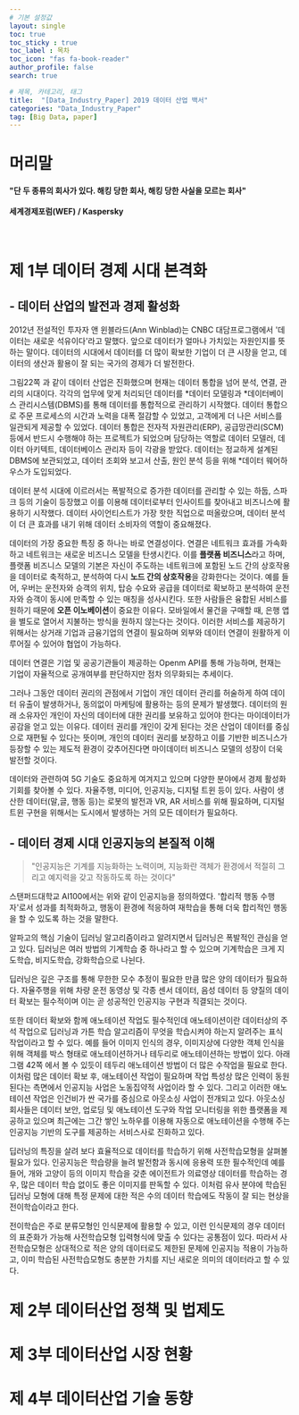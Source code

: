 ```yaml
---
# 기본 설정값
layout: single
toc: true
toc_sticky : true
toc_label : 목차
toc_icon: "fas fa-book-reader"
author_profile: false
search: true

# 제목, 카테고리, 태그
title:  "[Data_Industry_Paper] 2019 데이터 산업 백서"
categories: "Data_Industry_Paper"
tag: [Big Data, paper]
---
```


# 머리말
<div class="notice--success">
<h4>"단 두 종류의 회사가 있다.  해킹 당한 회사, 해킹 당한 사실을 모르는 회사"<br/><br/>
세계경제포럼(WEF) / Kaspersky</h4>
</div>
<br/>


# 제 1부 데이터 경제 시대 본격화

## - 데이터 산업의 발전과 경제 활성화
2012년 전설적인 투자자 앤 윈블라드(Ann Winblad)는 CNBC 대담프로그램에서 '데이터는 새로운 석유이다'라고 말했다. 앞으로 데이터가 얼마나 가치있는 자원인지를 뜻하는 말이다.
데이터의 시대에서 데이터를 더 많이 확보한 기업이 더 큰 시장을 얻고, 데이터의 생산과 활용이 잘 되는 국가의 경제가 더 발전한다.

그림22쪽 과 같이 데이터 산업은 진화했으며 현재는 데이터 통합을 넘어 분석, 연결, 관리의 시대이다. 
각각의 업무에 맞게 처리되던 데이터를 *데이터 모델링과 *데이터베이스 관리시스템(DBMS)를 통해 데이터를 통합적으로 관리하기 시작했다.
데이터 통합으로 주문 프로세스의 시간과 노력을 대폭 절감할 수 있었고, 고객에게 더 나은 서비스를 일관되게 제공할 수 있었다.
데이터 통합은 전자적 자원관리(ERP), 공급망관리(SCM) 등에서 반드시 수행해야 하는 프로젝트가 되었으며 담당하는 역할로 데이터 모델러, 데이터 아키텍트, 데이터베이스 관리자 등이 각광을 받았다.
데이터는 정교하게 설계된 DBMS에 보관되었고, 데이터 조회와 보고서 산출, 원인 분석 등을 위해 *데이터 웨어하우스가 도입되었다.

데이터 분석 시대에 이르러서는 폭발적으로 증가한 데이터를 관리할 수 있는 하둡, 스파크 등의 기술이 등장했고 이를 이용해 데이터로부터 인사이트를 찾아내고 비즈니스에 활용하기 시작했다.
데이터 사이언티스트가 가장 핫한 직업으로 떠올랐으며, 데이터 분석이 더 큰 효과를 내기 위해 데이터 소비자의 역할이 중요해졌다.

데이터의 가장 중요한 특징 중 하나는 바로 연결성이다.
연결은 네트워크 효과를 가속화하고 네트워크는 새로운 비즈니스 모델을 탄생시킨다.
이를 **플랫폼 비즈니스**라고 하며, 플랫폼 비즈니스 모델의 기본은 자신이 주도하는 네트워크에 포함된 노드 간의 상호작용을 데이터로 축적하고, 분석하여 다시 **노드 간의 상호작용**을 강화한다는 것이다.
예를 들어, 우버는 운전자와 승객의 위치, 탑승 수요와 공급을 데이터로 확보하고 분석하여 운전자와 승객이 동시에 만족할 수 있는 매칭을 성사시킨다.
또한 사람들은 융합된 서비스를 원하기 때문에 **오픈 이노베이션**이 중요한 이유다.
모바일에서 물건을 구매할 때, 은행 앱을 별도로 열어서 지불하는 방식을 원하지 않는다는 것이다.
이러한 서비스를 제공하기 위해서는 상거래 기업과 금융기업의 연결이 필요하며 외부와 데이터 연결이 원활하게 이루어질 수 있어야 협업이 가능하다.

데이터 연결은 기업 및 공공기관들이 제공하는 Openm API를 통해 가능하며, 현재는 기업이 자율적으로 공개여부를 판단하지만 점차 의무화되는 추세이다.

그러나 그동안 데이터 권리의 관점에서 기업이 개인 데이터 관리를 허술하게 하여 데이터 유출이 발생하거나, 동의없이 마케팅에 활용하는 등의 문제가 발생했다.
데이터의 원래 소유자인 개인이 자신의 데이터에 대한 권리를 보유하고 있어야 한다는 마이데이터가 공감을 얻고 있는 이유다.
데이터 권리를 개인이 갖게 된다는 것은 산업이 데이터를 중심으로 재편될 수 있다는 뜻이며, 개인의 데이터 권리를 보장하고 이를 기반한 비즈니스가 등장할 수 있는 제도적 환경이 갖추어진다면 마이데이터 비즈니스 모델의 성장이 더욱 발전할 것이다.

데이터와 관련하여 5G 기술도 중요하게 여겨지고 있으며 다양한 분야에서 경제 활성화 기회를 찾아볼 수 있다.
자율주행, 미디어, 인공지능, 디지털 트윈 등이 있다.
사람이 생산한 데이터(말,글, 행동 등)는 로봇의 발전과 VR, AR 서비스를 위해 필요하며, 디지털 트윈 구현을 위해서는 도시에서 발생하는 거의 모든 데이터가 필요하다.



## - 데이터 경제 시대 인공지능의 본질적 이해

>"인공지능은 기계를 지능화하는 노력이며, 지능화란 객체가 환경에서 적절히 그리고 예지력을 갖고 작동하도록 하는 것이다"

스탠퍼드대학교 AI100에서는 위와 같이 인공지능을 정의하였다.
'합리적 행동 수행자'로서 성과를 최적화하고, 행동이 환경에 적응하여 재학습을 통해 더욱 합리적인 행동을 할 수 있도록 하는 것을 말한다.

알파고의 핵심 기술이 딥러닝 알고리즘이라고 알려지면서 딥러닝은 폭발적인 관심을 얻고 있다.
딥러닝은 여러 방법의 기계학습 중 하나라고 할 수 있으며 기계학습은 크게 지도학습, 비지도학습, 강화학습으로 나뉜다.

딥러닝은 깊은 구조를 통해 무한한 모수 추정이 필요한 만큼 많은 양의 데이터가 필요하다.
자율주행을 위해 차량 운전 동영상 및 각종 센서 데이터, 음성 데이터 등 양질의 데이터 확보는 필수적이며 이는 곧 성공적인 인공지능 구현과 직결되는 것이다.

또한 데이터 확보와 함께 애노테이션 작업도 필수적인데 애노테이션이란 데이터상의 주석 작업으로 딥러닝과 가튼 학습 알고리즘이 무엇을 학습시켜야 하는지 알려주는 표식 작업이라고 할 수 있다.
예를 들어 이미지 인식의 경우, 이미지상에 다양한 객체 인식을 위해 객체를 박스 형태로 애노테이션하거나 테두리로 애노테이션하는 방법이 있다.
아래 그램 42쪽 에서 볼 수 있듯이 테두리 애노테이션 방법이 더 많은 수작업을 필요로 한다.
이처럼 많은 데이터 확보 후, 애노테이션 작업이 필요하며 작업 특성상 많은 인력이 동원된다는 측면에서 인공지능 사업은 노동집약적 사업이라 할 수 있다.
그리고 이러한 애노테이션 작업은 인건비가 싼 국가를 중심으로 아웃소싱 사업이 전개되고 있다.
아웃소싱 회사들은 데이터 보안, 업로딩 및 애노테이션 도구와 작업 모니터링을 위한 플랫폼을 제공하고 있으며 최근에는 그간 쌓인 노하우를 이용해 자동으로 애노테이션을 수행해 주는 인공지능 기반의 도구를 제공하는 서비스사로 진화하고 있다.

딥러닝의 특징을 살려 보다 효율적으로 데이터를 학습하기 위해 사전학습모형을 살펴볼 필요가 있다.
인공지능은 학습량을 늘려 발전함과 동시에 응용력 또한 필수적인데 예를 들어, 개와 고양이 등의 이미지 학습을 갖춘 에이전트가 의료영상 데이터를 학습하는 경우, 많은 데이터 학습 없이도 좋은 이미지를 판독할 수 있다.
이처럼 유사 분야에 학습된 딥러닝 모형에 대해 특정 문제에 대한 적은 수의 데이터 학습에도 작동이 잘 되는 현상을 전이학습이라고 한다.

전이학습은 주로 분류모형인 인식문제에 활용할 수 있고, 이런 인식문제의 경우 데이터의 표준화가 가능해 사전학습모형 입력형식에 맞출 수 있다는 공통점이 있다.
따라서 사전학습모형은 상대적으로 적은 양의 데이터로도 제한된 문제에 인공지능 적용이 가능하고, 이미 학습된 사전학습모형도 충분한 가치를 지닌 새로운 의미의 데이터라고 할 수 있다.





# 제 2부 데이터산업 정책 및 법제도





# 제 3부 데이터산업 시장 현황




# 제 4부 데이터산업 기술 동향
